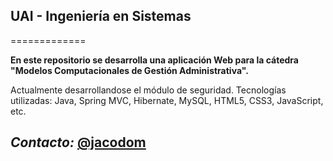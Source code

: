 ## UAI - Ingeniería en Sistemas
=============

**En este repositorio se desarrolla una aplicación Web para la cátedra "Modelos Computacionales de Gestión Administrativa".**

Actualmente desarrollandose el módulo de seguridad. Tecnologías utilizadas: Java, Spring MVC, Hibernate, MySQL, HTML5, CSS3, JavaScript, etc.
## _Contacto:_ [@jacodom](https://twitter.com/jacodom)
